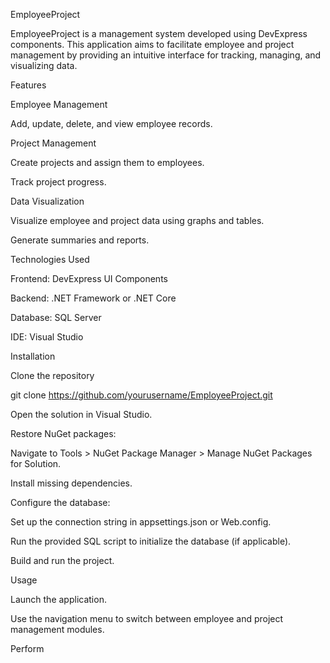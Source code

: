 EmployeeProject

EmployeeProject is a management system developed using DevExpress components. This application aims to facilitate employee and project management by providing an intuitive interface for tracking, managing, and visualizing data.

Features

Employee Management

Add, update, delete, and view employee records.

Project Management

Create projects and assign them to employees.

Track project progress.

Data Visualization

Visualize employee and project data using graphs and tables.

Generate summaries and reports.

Technologies Used

Frontend: DevExpress UI Components

Backend: .NET Framework or .NET Core

Database: SQL Server

IDE: Visual Studio

Installation

Clone the repository

git clone https://github.com/yourusername/EmployeeProject.git

Open the solution in Visual Studio.

Restore NuGet packages:

Navigate to Tools > NuGet Package Manager > Manage NuGet Packages for Solution.

Install missing dependencies.

Configure the database:

Set up the connection string in appsettings.json or Web.config.

Run the provided SQL script to initialize the database (if applicable).

Build and run the project.

Usage

Launch the application.

Use the navigation menu to switch between employee and project management modules.

Perform
